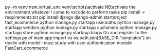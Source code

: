 py -m venv new_virtual_env
venv\scripts\activate
NB:activate the environment whatever i come to vscode to perform tasks
pip install -r requirements.txt
pip install django
django-admin startproject fast_ecommerce
python manage.py startapp userauths
python manage.py startapp vendors
python manage.py startapp  customers
python manage.py startapp store
python manage.py startapp blogs
Go and register to the settings.py of main app 
import os
os.path.join[BASE_DIR,"templates"]
on dealin with model  i must study with user authentication model# FastCart_ecommerce
